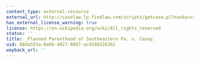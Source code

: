 ```yaml
---
content_type: external-resource
external_url: http://caselaw.lp.findlaw.com/scripts/getcase.pl?navby=case&court=us&vol=505&page=833
has_external_license_warning: true
license: https://en.wikipedia.org/wiki/All_rights_reserved
status: ''
title: _Planned Parenthood of Southeastern Pa. v. Casey_
uid: 08da553a-6e6b-4027-8097-ac4348326362
wayback_url: ''
---
```

